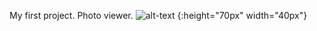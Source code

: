 My first project. Photo viewer. 
![alt-text](https://github.com/MatveyGarbuzov/Swift/blob/main/Project1/Example.gif) {:height="70px" width="40px"}
